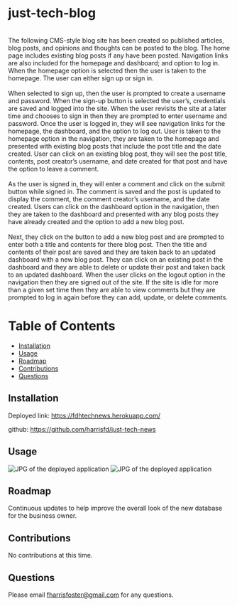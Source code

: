 # just-tech-blog
</br>
The following CMS-style blog site has been created so published articles, blog posts, and opinions and thoughts can be posted to the blog.  The home page includes existing blog posts if any have been posted.  Navigation links are also included for the homepage and dashboard; and option to log in.  When the homepage option is selected then the user is taken to the homepage. The user can either sign up or sign in. 
</br>
</br>
When selected to sign up, then the user is prompted to create a username and password. When the sign-up button is selected the user’s, credentials are saved and logged into the site.  When the user revisits the site at a later time and chooses to sign in then they are prompted to enter username and password.  Once the user is logged in, they will see navigation links for the homepage, the dashboard, and the option to log out. User is taken to the homepage option in the navigation, they are taken to the homepage and presented with existing blog posts that include the post title and the date created. User can click on an existing blog post, they will see the post title, contents, post creator’s username, and date created for that post and have the option to leave a comment. 
</br> 
</br>
As the user is signed in, they will enter a comment and click on the submit button while signed in. The comment is saved and the post is updated to display the comment, the comment creator’s username, and the date created.  Users can click on the dashboard option in the navigation, then they are taken to the dashboard and presented with any blog posts they have already created and the option to add a new blog post.  
</br>
</br>
Next, they click on the button to add a new blog post and are prompted to enter both a title and contents for there blog post. Then the title and contents of their post are saved and they are taken back to an updated dashboard with a new blog post. They can click on an existing post in the dashboard and they are able to delete or update their post and taken back to an updated dashboard. When the user clicks on the logout option in the navigation then they are signed out of the site. If the site is idle for more than a given set time then they are able to view comments but they are prompted to log in again before they can add, update, or delete comments.



# Table of Contents

- [Installation](#installation)
- [Usage](#usage)
- [Roadmap](#roadmap)
- [Contributions](#contributions)
- [Questions](#questions)

## Installation
Deployed link: https://fdhtechnews.herokuapp.com/


github: https://github.com/harrisfd/just-tech-news


## Usage

<img src="./images/TechBlog-1.jpg" alt="JPG of the deployed application"/>

<img src="./images/TechBlog-2.jpg" alt="JPG of the deployed application"/>

## Roadmap

Continuous updates to help improve the overall look of the new database for the business owner.  

## Contributions

No contributions at this time.

## Questions

Please email fharrisfoster@gmail.com for any questions.
